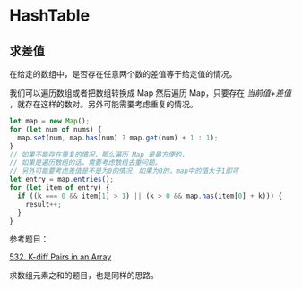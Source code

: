 # HashTable

## 求差值

在给定的数组中，是否存在任意两个数的差值等于给定值的情况。

我们可以遍历数组或者把数组转换成 Map 然后遍历 Map，只要存在 *当前值+差值* ，就存在这样的数对。另外可能需要考虑重复的情况。

```javascript
let map = new Map();
for (let num of nums) {
  map.set(num, map.has(num) ? map.get(num) + 1 : 1);
}
// 如果不能存在重复的情况，那么遍历 Map 是最方便的，
// 如果是遍历数组的话，需要考虑数组去重问题。
// 另外可能要考虑差值是不是为0的情况，如果为0的，map中的值大于1即可
let entry = map.entries();
for (let item of entry) {
  if ((k === 0 && item[1] > 1) || (k > 0 && map.has(item[0] + k))) {
    result++;
  }
}
```

参考题目：

[532. K-diff Pairs in an Array](../twoPointers/532.K-diffPairsInAnArray.js)

求数组元素之和的题目，也是同样的思路。
